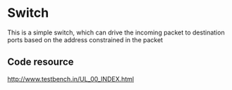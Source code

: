 # Switch
This is a simple switch, which can drive the incoming packet to destination ports based on the address constrained in the packet

## Code resource
http://www.testbench.in/UL_00_INDEX.html